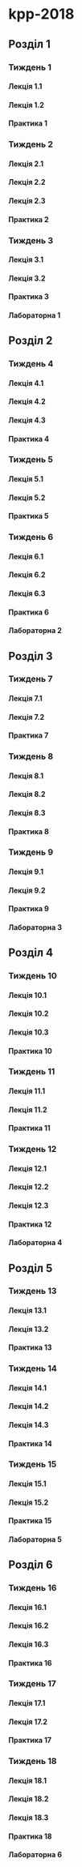 # kpp-2018

## Розділ 1

### Тиждень 1

#### Лекція 1.1
#### Лекція 1.2

#### Практика 1

### Тиждень 2

#### Лекція 2.1
#### Лекція 2.2

#### Лекція 2.3

#### Практика 2

### Тиждень 3

#### Лекція 3.1
#### Лекція 3.2

#### Практика 3

#### Лабораторна 1

## Розділ 2

### Тиждень 4

#### Лекція 4.1
#### Лекція 4.2

#### Лекція 4.3

#### Практика 4

### Тиждень 5

#### Лекція 5.1
#### Лекція 5.2

#### Практика 5

### Тиждень 6

#### Лекція 6.1
#### Лекція 6.2

#### Лекція 6.3

#### Практика 6

#### Лабораторна 2

## Розділ 3

### Тиждень 7

#### Лекція 7.1
#### Лекція 7.2

#### Практика 7

### Тиждень 8

#### Лекція 8.1
#### Лекція 8.2

#### Лекція 8.3

#### Практика 8

### Тиждень 9

#### Лекція 9.1
#### Лекція 9.2

#### Практика 9

#### Лабораторна 3

## Розділ 4

### Тиждень 10

#### Лекція 10.1
#### Лекція 10.2

#### Лекція 10.3

#### Практика 10

### Тиждень 11

#### Лекція 11.1
#### Лекція 11.2

#### Практика 11

### Тиждень 12

#### Лекція 12.1
#### Лекція 12.2

#### Лекція 12.3

#### Практика 12

#### Лабораторна 4

## Розділ 5

### Тиждень 13

#### Лекція 13.1
#### Лекція 13.2

#### Практика 13

### Тиждень 14

#### Лекція 14.1
#### Лекція 14.2

#### Лекція 14.3

#### Практика 14

### Тиждень 15

#### Лекція 15.1
#### Лекція 15.2

#### Практика 15

#### Лабораторна 5

## Розділ 6

### Тиждень 16

#### Лекція 16.1
#### Лекція 16.2

#### Лекція 16.3

#### Практика 16

### Тиждень 17

#### Лекція 17.1
#### Лекція 17.2

#### Практика 17

### Тиждень 18

#### Лекція 18.1
#### Лекція 18.2

#### Лекція 18.3

#### Практика 18

#### Лабораторна 6
